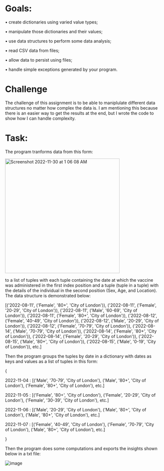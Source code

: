 # Goals:
• create dictionaries using varied value types;

• manipulate those dictionaries and their values;

• use data structures to perform some data analysis;

• read CSV data from files;

• allow data to persist using files;

• handle simple exceptions generated by your program.

# Challenge
The challenge of this assignment is to be able to maniplulate different data structures no matter how complex the data is. I am mentioning this because there is an easier way to get the results at the end, but I wrote the code to show how I can handle complexity.

# Task:
The program tranforms data from this form:

<img width="375" alt="Screenshot 2022-11-30 at 1 06 08 AM" src="https://user-images.githubusercontent.com/119257994/204720429-6dfd4ddc-5f09-4edc-a361-9bac004b2861.png">

to a list of tuples with each tuple containing the date at which the vaccine was administered in the first index position and a tuple (tuple in a tuple) with the details of the individual in the second position (Sex, Age, and Location). The data structure is demonstrated below:

[('2022-08-11', ('Female', '80+', 'City of London')), ('2022-08-11', ('Female', '20-29', 'City of London')), 
('2022-08-11', ('Male', '60-69', 'City of London')), ('2022-08-11', ('Female', '80+', 'City of London')), 
('2022-08-12', ('Female', '40-49', 'City of London')), ('2022-08-12', ('Male', '20-29', 'City of London')), 
('2022-08-12', ('Female', '70-79', 'City of London')), ('2022-08-14', ('Male', '70-79', 'City of London')), 
('2022-08-14', ('Female', '80+', 'City of London')), ('2022-08-14', ('Female', '20-29', 'City of London')), 
('2022-08-15', ('Male', '80+', 'City of London')), ('2022-08-15', ('Male', '0-19', 'City of London')), etc.]

Then the program groups the tuples by date in a dictionary with dates as keys and values as a list of tuples in this form:

{

2022-11-04  :  [('Male', '70-79', 'City of London'), ('Male', '80+', 'City of London'), ('Female', '80+', 'City of London'), etc.]

2022-11-05  :  [('Female', '80+', 'City of London'), ('Female', '20-29', 'City of London'), ('Female', '30-39', 'City of London'), etc.]

2022-11-06  :  [('Male', '20-29', 'City of London'), ('Male', '80+', 'City of London'), ('Male', '80+', 'City of London'), etc.]

2022-11-07  :  [('Female', '40-49', 'City of London'), ('Female', '70-79', 'City of London'), ('Male', '80+', 'City of London'), etc.]

}

Then the program does some computations and exports the insights shown below in a txt file:

![image](https://user-images.githubusercontent.com/119257994/204722554-74306d51-0de6-41b7-b4d4-0354a27c1bb5.png)

